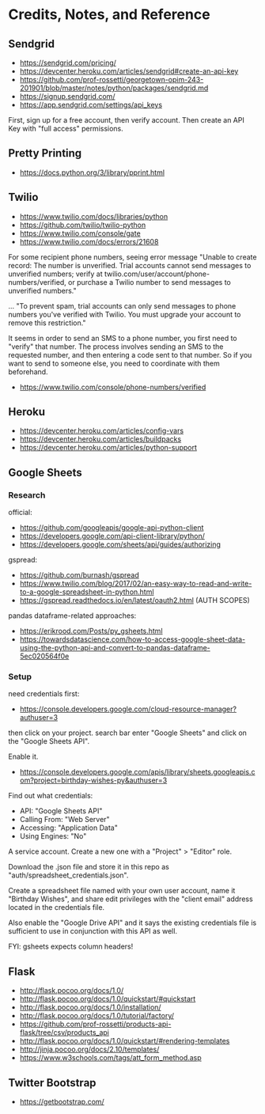 # Credits, Notes, and Reference

## Sendgrid

  + https://sendgrid.com/pricing/
  + https://devcenter.heroku.com/articles/sendgrid#create-an-api-key
  + https://github.com/prof-rossetti/georgetown-opim-243-201901/blob/master/notes/python/packages/sendgrid.md
  + https://signup.sendgrid.com/
  + https://app.sendgrid.com/settings/api_keys

First, sign up for a free account, then verify account. Then create an API Key with "full access" permissions.

## Pretty Printing

  + https://docs.python.org/3/library/pprint.html

## Twilio

  + https://www.twilio.com/docs/libraries/python
  + https://github.com/twilio/twilio-python
  + https://www.twilio.com/console/gate
  + https://www.twilio.com/docs/errors/21608

For some recipient phone numbers, seeing error message "Unable to create record: The number  is unverified. Trial accounts cannot send messages to unverified numbers; verify  at twilio.com/user/account/phone-numbers/verified, or purchase a Twilio number to send messages to unverified numbers."

... "To prevent spam, trial accounts can only send messages to phone numbers you've verified with Twilio. You must upgrade your account to remove this restriction."

It seems in order to send an SMS to a phone number, you first need to "verify" that number. The process involves sending an SMS to the requested number, and then entering a code sent to that number. So if you want to send to someone else, you need to coordinate with them beforehand.

  + https://www.twilio.com/console/phone-numbers/verified

## Heroku

  + https://devcenter.heroku.com/articles/config-vars
  + https://devcenter.heroku.com/articles/buildpacks
  + https://devcenter.heroku.com/articles/python-support

## Google Sheets

### Research

official:

  + https://github.com/googleapis/google-api-python-client
  + https://developers.google.com/api-client-library/python/
  + https://developers.google.com/sheets/api/guides/authorizing

gspread:

  + https://github.com/burnash/gspread
  + https://www.twilio.com/blog/2017/02/an-easy-way-to-read-and-write-to-a-google-spreadsheet-in-python.html
  + https://gspread.readthedocs.io/en/latest/oauth2.html (AUTH SCOPES)

pandas dataframe-related approaches:

  + https://erikrood.com/Posts/py_gsheets.html
  + https://towardsdatascience.com/how-to-access-google-sheet-data-using-the-python-api-and-convert-to-pandas-dataframe-5ec020564f0e

### Setup

need credentials first:

  + https://console.developers.google.com/cloud-resource-manager?authuser=3

then click on your project. search bar enter "Google Sheets" and click on the "Google Sheets API".

Enable it.

  + https://console.developers.google.com/apis/library/sheets.googleapis.com?project=birthday-wishes-py&authuser=3

Find out what credentials:

  + API: "Google Sheets API"
  + Calling From: "Web Server"
  + Accessing: "Application Data"
  + Using Engines: "No"

A service account. Create a new one with a "Project" > "Editor" role.

Download the .json file and store it in this repo as "auth/spreadsheet_credentials.json".

Create a spreadsheet file named with your own user account, name it "Birthday Wishes", and share edit privileges with the "client email" address located in the credentials file.

Also enable the "Google Drive API" and it says the existing credentials file is sufficient to use in conjunction with this API as well.


FYI: gsheets expects column headers!

## Flask

  + http://flask.pocoo.org/docs/1.0/
  + http://flask.pocoo.org/docs/1.0/quickstart/#quickstart
  + http://flask.pocoo.org/docs/1.0/installation/
  + http://flask.pocoo.org/docs/1.0/tutorial/factory/
  + https://github.com/prof-rossetti/products-api-flask/tree/csv/products_api
  + http://flask.pocoo.org/docs/1.0/quickstart/#rendering-templates
  + http://jinja.pocoo.org/docs/2.10/templates/
  + https://www.w3schools.com/tags/att_form_method.asp

## Twitter Bootstrap

  + https://getbootstrap.com/
